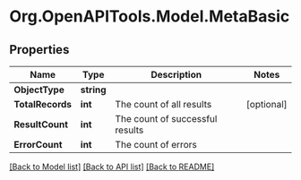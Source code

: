 
# Org.OpenAPITools.Model.MetaBasic

## Properties

Name | Type | Description | Notes
------------ | ------------- | ------------- | -------------
**ObjectType** | **string** |  | 
**TotalRecords** | **int** | The count of all results | [optional] 
**ResultCount** | **int** | The count of successful results | 
**ErrorCount** | **int** | The count of errors | 

[[Back to Model list]](../README.md#documentation-for-models)
[[Back to API list]](../README.md#documentation-for-api-endpoints)
[[Back to README]](../README.md)

